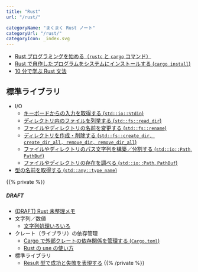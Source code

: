 ```yaml
---
title: "Rust"
url: "/rust/"

categoryName: "まくまく Rust ノート"
categoryUrl: "/rust/"
categoryIcon: _index.svg
---
```


- [Rust プログラミングを始める（`rustc` と `cargo` コマンド）](/p/96o6xfv/)
- [Rust で自作したプログラムをシステムにインストールする (`cargo install`)](/p/owbo2dp/)
- [10 分で学ぶ Rust 文法](/p/63m4k3i/)

## 標準ライブラリ

- I/O
  - [キーボードからの入力を取得する (`std::io::Stdin`)](/p/eamw7fp/)
  - [ディレクトリ内のファイルを列挙する (`std::fs::read_dir`)](/p/2kv6eub/)
  - [ファイルやディレクトリの名前を変更する (`std::fs::rename`)](/p/raiqzbr/)
  - [ディレクトリを作成・削除する (`std::fs::create_dir, create_dir_all, remove_dir, remove_dir_all`)](/p/zju5eow/)
  - [ファイルやディレクトリのパス文字列を構築／分割する (`std::io::Path`, `PathBuf`)](/p/36hr2bj/)
  - [ファイルやディレクトリの存在を調べる (`std::io::Path`, `PathBuf`)](/p/fbkt3ah/)
- [型の名前を取得する (`std::any::type_name`)](/p/m9vdtaq/)

{{% private %}}
##### DRAFT
- [(DRAFT) Rust 未整理メモ](/p/jkv7gpz/)
- 文字列／数値
  - [文字列処理いろいろ]()
- クレート（ライブラリ）の依存管理
  - [Cargo で外部クレートの依存関係を管理する (`Cargo.toml`)](/p/4yj2hzf/)
  - [Rust の use の使い方](/p/9dpz9hr/)
- 標準ライブラリ
  - [Result 型で成功と失敗を表現する](/p/us2ahpw/)
{{% /private %}}

